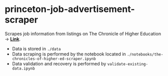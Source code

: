 # princeton-job-advertisement-scraper

Scrapes job information from listings on The Chronicle of Higher Education -> **[Link](https://jobs.chronicle.com/jobs/faculty-positions/north-america/tenured-tenured-track/)**.

 - Data is stored in `./data` 
 - Data scraping is performed by the notebook located in `./notebooks/the-chronicles-of-higher-ed-scraper.ipynb`
 - Data validation and recovery is performed by `validate-existing-data.ipynb`